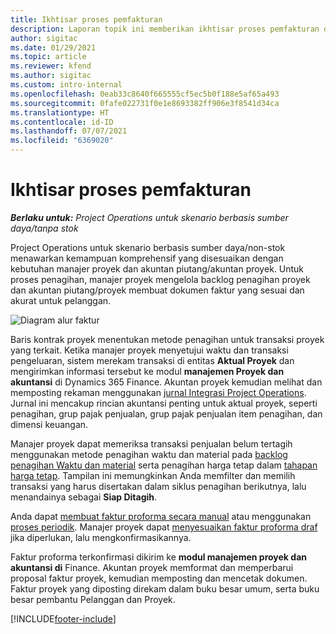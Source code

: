 ```yaml
---
title: Ikhtisar proses pemfakturan
description: Laporan topik ini memberikan ikhtisar proses pemfakturan di Project Operations untuk skenario berbasis sumber daya/non-stok.
author: sigitac
ms.date: 01/29/2021
ms.topic: article
ms.reviewer: kfend
ms.author: sigitac
ms.custom: intro-internal
ms.openlocfilehash: 0eab33c8640f665555cf5ec5b0f188e5af65a493
ms.sourcegitcommit: 0fafe022731f0e1e8693382ff906e3f8541d34ca
ms.translationtype: HT
ms.contentlocale: id-ID
ms.lasthandoff: 07/07/2021
ms.locfileid: "6369020"
---
```

# <a name="invoicing-process-overview"></a>Ikhtisar proses pemfakturan

_**Berlaku untuk:** Project Operations untuk skenario berbasis sumber daya/tanpa stok_

Project Operations untuk skenario berbasis sumber daya/non-stok menawarkan kemampuan komprehensif yang disesuaikan dengan kebutuhan manajer proyek dan akuntan piutang/akuntan proyek. Untuk proses penagihan, manajer proyek mengelola backlog penagihan proyek dan akuntan piutang/proyek membuat dokumen faktur yang sesuai dan akurat untuk pelanggan.

![Diagram alur faktur](./media/invoicing-flow.png)

Baris kontrak proyek menentukan metode penagihan untuk transaksi proyek yang terkait. Ketika manajer proyek menyetujui waktu dan transaksi pengeluaran, sistem merekam transaksi di entitas **Aktual Proyek** dan mengirimkan informasi tersebut ke modul **manajemen Proyek dan akuntansi** di Dynamics 365 Finance. Akuntan proyek kemudian melihat dan memposting rekaman menggunakan [jurnal Integrasi Project Operations](../project-accounting/project-operations-integration-journal.md). Jurnal ini mencakup rincian akuntansi penting untuk aktual proyek, seperti penagihan, grup pajak penjualan, grup pajak penjualan item penagihan, dan dimensi keuangan.

Manajer proyek dapat memeriksa transaksi penjualan belum tertagih menggunakan metode penagihan waktu dan material pada [backlog penagihan Waktu dan material](../proforma-invoicing/manage-billing-backlog.md#time-and-material-billing-backlog) serta penagihan harga tetap dalam [tahapan harga tetap](../proforma-invoicing/manage-billing-backlog.md#fixed-price-milestones). Tampilan ini memungkinkan Anda memfilter dan memilih transaksi yang harus disertakan dalam siklus penagihan berikutnya, lalu menandainya sebagai **Siap Ditagih**.

Anda dapat [membuat faktur proforma secara manual](../proforma-invoicing/create-manual-proforma-invoice.md) atau menggunakan [proses periodik](../proforma-invoicing/configure-automated-invoice-creation.md). Manajer proyek dapat [menyesuaikan faktur proforma draf](../proforma-invoicing/manage-proforma-invoice.md) jika diperlukan, lalu mengkonfirmasikannya.

Faktur proforma terkonfirmasi dikirim ke **modul manajemen proyek dan akuntansi di** Finance. Akuntan proyek memformat dan memperbarui proposal faktur proyek, kemudian memposting dan mencetak dokumen. Faktur proyek yang diposting direkam dalam buku besar umum, serta buku besar pembantu Pelanggan dan Proyek.


[!INCLUDE[footer-include](../includes/footer-banner.md)]